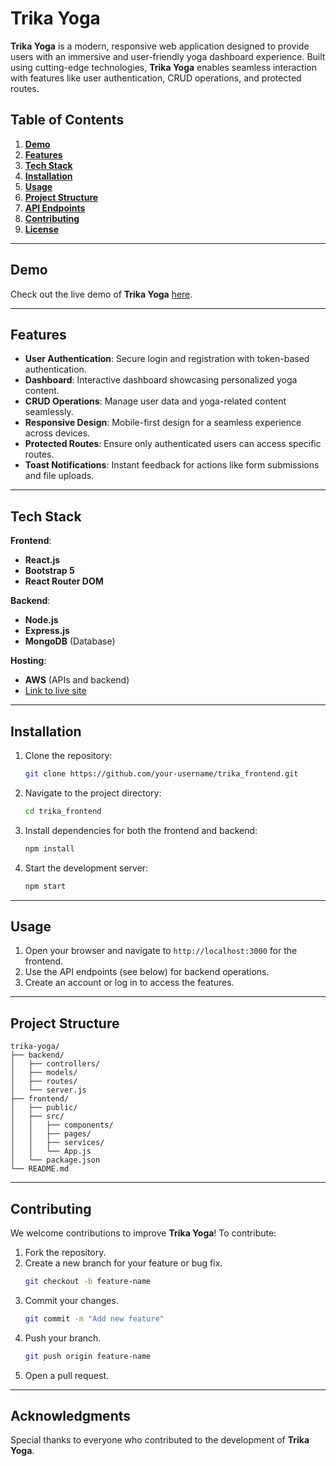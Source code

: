 # Trika Yoga

**Trika Yoga** is a modern, responsive web application designed to provide users with an immersive and user-friendly yoga dashboard experience. Built using cutting-edge technologies, **Trika Yoga** enables seamless interaction with features like user authentication, CRUD operations, and protected routes.

## Table of Contents

1. [**Demo**](#demo)
2. [**Features**](#features)
3. [**Tech Stack**](#tech-stack)
4. [**Installation**](#installation)
5. [**Usage**](#usage)
6. [**Project Structure**](#project-structure)
7. [**API Endpoints**](#api-endpoints)
8. [**Contributing**](#contributing)
9. [**License**](#license)

---

## Demo

Check out the live demo of **Trika Yoga** [here](https://devtrika.bhole.co/).

---

## Features

- **User Authentication**: Secure login and registration with token-based authentication.
- **Dashboard**: Interactive dashboard showcasing personalized yoga content.
- **CRUD Operations**: Manage user data and yoga-related content seamlessly.
- **Responsive Design**: Mobile-first design for a seamless experience across devices.
- **Protected Routes**: Ensure only authenticated users can access specific routes.
- **Toast Notifications**: Instant feedback for actions like form submissions and file uploads.

---

## Tech Stack

**Frontend**:
- **React.js**
- **Bootstrap 5**
- **React Router DOM**

**Backend**:
- **Node.js**
- **Express.js**
- **MongoDB** (Database)

**Hosting**:
- **AWS** (APIs and backend)
- [Link to live site](https://devtrika.bhole.co/)

---

## Installation

1. Clone the repository:
   ```bash
   git clone https://github.com/your-username/trika_frontend.git
   ```
2. Navigate to the project directory:
   ```bash
   cd trika_frontend
   ```
3. Install dependencies for both the frontend and backend:
   ```bash
   npm install
   ```

5. Start the development server:
   ```bash
   npm start
   ```

---

## Usage

1. Open your browser and navigate to `http://localhost:3000` for the frontend.
2. Use the API endpoints (see below) for backend operations.
3. Create an account or log in to access the features.

---

## Project Structure

```
trika-yoga/
├── backend/
│   ├── controllers/
│   ├── models/
│   ├── routes/
│   └── server.js
├── frontend/
│   ├── public/
│   ├── src/
│   │   ├── components/
│   │   ├── pages/
│   │   ├── services/
│   │   └── App.js
│   └── package.json
└── README.md
```

---


## Contributing

We welcome contributions to improve **Trika Yoga**! To contribute:

1. Fork the repository.
2. Create a new branch for your feature or bug fix.
   ```bash
   git checkout -b feature-name
   ```
3. Commit your changes.
   ```bash
   git commit -m "Add new feature"
   ```
4. Push your branch.
   ```bash
   git push origin feature-name
   ```
5. Open a pull request.

---


## Acknowledgments

Special thanks to everyone who contributed to the development of **Trika Yoga**.

